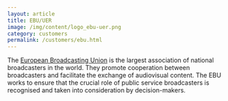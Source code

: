 ```yaml
---
layout: article
title: EBU/UER
image: /img/content/logo_ebu-uer.png
category: customers
permalink: /customers/ebu.html
---
```


The [European Broadcasting Union](http://www.ebu.ch/) is the largest association of national broadcasters in the world. They promote cooperation between broadcasters and facilitate the exchange of audiovisual content. The EBU works to ensure that  the crucial role of public service broadcasters is recognised and taken into consideration by decision-makers.